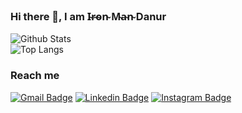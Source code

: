 ### Hi there 👋, I am I̴r̴o̴n̴ M̴a̴n̴  Danur

![Github Stats](https://github-readme-stats.vercel.app/api?username=danurrizad&count_private=true&show_icons=true&include_all_commits=true)<br>
![Top Langs](https://github-readme-stats.vercel.app/api/top-langs/?username=danurrizad&hide=TeX&layout=compact)

### Reach me
[![Gmail Badge](https://img.shields.io/badge/-danurrizad242@gmail.com-c14438?style=flat-square&logo=Gmail&logoColor=white&link=mailto:danurrizad242@gmail.com)](mailto:danurrizad242@gmail.com)
[![Linkedin Badge](https://img.shields.io/badge/-danurrizadryandarmoko-blue?style=flat-square&logo=Linkedin&logoColor=white&link=https://www.linkedin.com/in/danurrizad-ryan-darmoko/)](https://www.linkedin.com/in/danurrizad-ryan-darmoko/)
[![Instagram Badge](https://img.shields.io/badge/-danurrizad_-purple?style=flat-square&logo=instagram&logoColor=white&link=https://instagram.com/danurrizad_/)](https://instagram.com/danurrizad_)


